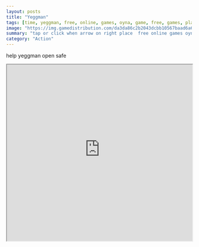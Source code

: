 ```yaml
---
layout: posts
title: "Yeggman"
tags: [time, yeggman, free, online, games, oyna, game, free, games, play, play, games]
image: "https://img.gamedistribution.com/da3da86c2b2043dcbb10567baad6a6e5.jpg"
summary: "tap or click when arrow on right place  free online games oyna game free games play play games"
category: "Action"
---
```


help yeggman open safe

<iframe width="100%" height="480px;" src="https://html5.gamedistribution.com/da3da86c2b2043dcbb10567baad6a6e5/"></iframe>
